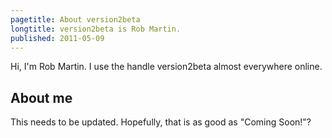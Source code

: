 ```yaml
---
pagetitle: About version2beta
longtitle: version2beta is Rob Martin.
published: 2011-05-09
---
```


Hi, I'm Rob Martin. I use the handle version2beta almost everywhere online.

## About me

This needs to be updated. Hopefully, that is as good as "Coming Soon!"?
